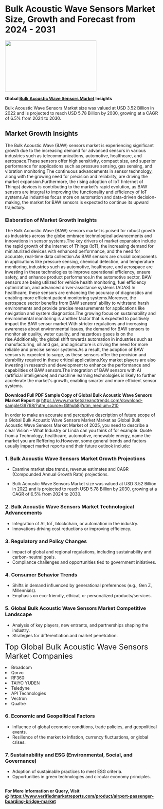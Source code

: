 <H1>Bulk Acoustic Wave Sensors Market Size, Growth and Forecast from 2024 - 2031</H1><img class="aligncenter size-medium wp-image-584254" src="https://thirdeyenews.in/wp-content/uploads/2024/09/Global-Market-Research-300x168.jpeg" alt="" width="300" height="168" /><p><strong>Global&nbsp;<a href="https://www.marketsizeandtrends.com/download-sample/39768/?utm_source=Github8j?utm_medium=210">Bulk Acoustic Wave Sensors Market</a> Insights</strong></p><p>Bulk Acoustic Wave Sensors Market size was valued at USD 3.52 Billion in 2022 and is projected to reach USD 5.78 Billion by 2030, growing at a CAGR of 6.5% from 2024 to 2030.</p><p><h2>Market Growth Insights</h2> The Bulk Acoustic Wave (BAW) sensors market is experiencing significant growth due to the increasing demand for advanced sensors in various industries such as telecommunications, automotive, healthcare, and aerospace.These sensors offer high sensitivity, compact size, and superior performance for applications such as pressure sensing, gas sensing, and vibration monitoring.The continuous advancements in sensor technology, along with the growing need for precision and reliability, are driving the market expansion.Furthermore, the rising adoption of IoT (Internet of Things) devices is contributing to the market's rapid evolution, as BAW sensors are integral to improving the functionality and efficiency of IoT systems.As industries focus more on automation and data-driven decision-making, the market for BAW sensors is expected to continue its upward trajectory. <h3>Elaboration of Market Growth Insights</h3> The Bulk Acoustic Wave (BAW) sensors market is poised for robust growth as industries across the globe embrace technological advancements and innovations in sensor systems.The key drivers of market expansion include the rapid growth of the Internet of Things (IoT), the increasing demand for miniaturized devices with enhanced performance, and the need for accurate, real-time data collection.As BAW sensors are crucial components in applications like pressure sensing, chemical detection, and temperature monitoring, industries such as automotive, healthcare, and aerospace are investing in these technologies to improve operational efficiency, ensure safety, and enhance product performance.In the automotive sector, BAW sensors are being utilized for vehicle health monitoring, fuel efficiency optimization, and advanced driver-assistance systems (ADAS).In healthcare, these sensors are enhancing the accuracy of diagnostics and enabling more efficient patient monitoring systems.Moreover, the aerospace sector benefits from BAW sensors' ability to withstand harsh environments and provide precise measurements for applications like navigation and system diagnostics.The growing focus on sustainability and environmental monitoring is another factor that is expected to positively impact the BAW sensor market.With stricter regulations and increasing awareness about environmental issues, the demand for BAW sensors to monitor air quality, water quality, and hazardous gases is on the rise.Additionally, the global shift towards automation in industries such as manufacturing, oil and gas, and agriculture is driving the need for more reliable and precise sensor systems.As a result, the adoption of BAW sensors is expected to surge, as these sensors offer the precision and durability required in these critical applications.Key market players are also investing in research and development to enhance the performance and capabilities of BAW sensors.The integration of BAW sensors with AI (artificial intelligence) and machine learning technologies is likely to further accelerate the market's growth, enabling smarter and more efficient sensor systems.</p><p><span class=""><strong>Download Full PDF Sample Copy of Global Bulk Acoustic Wave Sensors Market Report</strong> @ <a href="https://www.marketsizeandtrends.com/download-sample/39768/?utm_source=Github8j?utm_medium=210" target="_blank">https://www.marketsizeandtrends.com/download-sample/39768/?utm_source=Github8j?utm_medium=210</a></span></p><p>In order to make an accurate and perceptive description of future scope of a Global&nbsp;Bulk Acoustic Wave Sensors Market Market as Global&nbsp;Bulk Acoustic Wave Sensors Market Market of 2025, you need to describe a clear Vision &ndash; What Industry or Linda can you think of for example: Quote from a Technology, healthcare, automotive, renewable energy, name the market you are Reffering to.However, some general trends and factors usually impact market reports and their future outlook include:</p><h3>1.&nbsp;<strong>Bulk Acoustic Wave Sensors Market Growth Projections</strong></h3><ul><li>Examine market size trends, revenue estimates and CAGR (Compounded Annual Growth Rate) projections.</li><li><p>Bulk Acoustic Wave Sensors Market size was valued at USD 3.52 Billion in 2022 and is projected to reach USD 5.78 Billion by 2030, growing at a CAGR of 6.5% from 2024 to 2030.</p></li></ul><h3>2.&nbsp;<strong>Bulk Acoustic Wave Sensors Market Technological Advancements</strong></h3><ul><li>Integration of AI, IoT, blockchain, or automation in the industry.</li><li>Innovations driving cost reductions or improving efficiency.</li></ul><h3>3.&nbsp;<strong>Regulatory and Policy Changes</strong></h3><ul><li>Impact of global and regional regulations, including sustainability and carbon-neutral goals.</li><li>Compliance challenges and opportunities tied to government initiatives.</li></ul><h3>4.&nbsp;<strong>Consumer Behavior Trends</strong></h3><ul><li>Shifts in demand influenced by generational preferences (e.g., Gen Z, Millennials).</li><li>Emphasis on eco-friendly, ethical, or personalized products/services.</li></ul><h3>5.&nbsp;<strong>Global Bulk Acoustic Wave Sensors Market Competitive Landscape</strong></h3><ul><li>Analysis of key players, new entrants, and partnerships shaping the industry.</li><li>Strategies for differentiation and market penetration.</li></ul><p data-pm-slice="1 1 []"><span style="color: inherit; font-family: inherit; font-size: 25px;">Top Global Bulk Acoustic Wave Sensors Market Companies</span></p><div class="" data-test-id=""><p><li>Broadcom</li><li> Qorvo</li><li> RF360</li><li> TAIYO YUDEN</li><li> Teledyne</li><li> API Technologies</li><li> Vectron</li><li> Qualtre</li></p></div><h3>6.&nbsp;<strong>Economic and Geopolitical Factors</strong></h3><ul><li>Influence of global economic conditions, trade policies, and geopolitical events.</li><li>Resilience of the market to inflation, currency fluctuations, or global crises.</li></ul><h3>7.&nbsp;<strong>Sustainability and ESG (Environmental, Social, and Governance)</strong></h3><ul><li>Adoption of sustainable practices to meet ESG criteria.</li><li>Opportunities in green technologies and circular economy principles.</li></ul><h2><strong style="font-size: 14px;">For More Information or Query, Visit @&nbsp;</strong><a style="background-color: #ffffff; font-size: 14px;" href="https://www.marketsizeandtrends.com/report/bulk-acoustic-wave-sensors-market/" target="_blank">https://www.verifiedmarketreports.com/product/airport-passenger-boarding-bridge-market</a></h2>